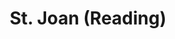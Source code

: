 ---
title: St. Joan (Reading)
year: 1924
opening_date: 1924-11-13
closing_date: 
layout: productions
image:
image_caption:
image_credit:
playbill:
category:
details:
  Theatre: Theatre Jacksonville
cast:
  Chaplain: A.A.A. Silber
  Gentleman: Arthur Hatch
  Dunois: Burton Barrs
  Bertrand de Poulengy: Carl Bohenberger
  La Tremouille: Cecil H. Lichliter
  Joan: Dorothy Toomer
  Cauchon: Frank Dearing
  Bluebeard: Frank L'Engle
  Inquisitor: Gordon McCauley
  Ladvenu: H. Plant Osborne
  Robert de Baudricourt: Harvey Payne
  Steward: Harwood Rosser
  Executioner: Hugh McKay
  Soldier: J. Graham Higgins
  D'Estivet: John Holland
  Warwick: Kenneth Hunter
  Dauphin: Richard Grether
  Archbishop of Rheims: Wm. M. Toomer
crew:
  Director: 
    - Elizabeth V. Long
    - Mrs. H.L. Richmond
external_links:
---